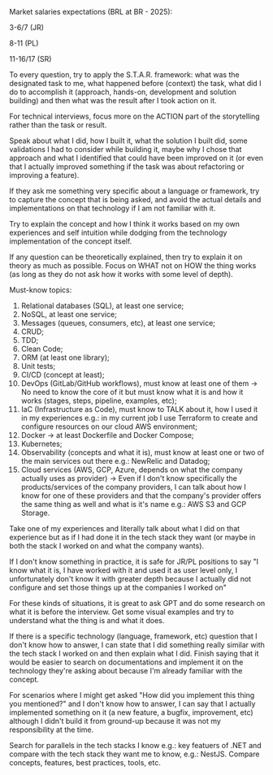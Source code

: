 Market salaries expectations (BRL at BR - 2025):

3-6/7 (JR)

8-11 (PL)

11-16/17 (SR)

To every question, try to apply the S.T.A.R. framework: what was the designated task to me, what happened before (context) the task, what did I do to accomplish it (approach, hands-on, development and solution building) and then what was the result after I took action on it.

For technical interviews, focus more on the ACTION part of the storytelling rather than the task or result. 

Speak about what I did, how I built it, what the solution I built did, some validations I had to consider while building it, maybe why I chose that approach and what I identified that could have been improved on it (or even that I actually improved something if the task was about refactoring or improving a feature).

If they ask me something very specific about a language or framework, try to capture the concept that is being asked, and avoid the actual details and implementations on that technology if I am not familiar with it.

Try to explain the concept and how I think it works based on my own experiences and self intuition while dodging from the technology implementation of the concept itself.

If any question can be theoretically explained, then try to explain it on theory as much as possible. Focus on WHAT not on HOW the thing works (as long as they do not ask how it works with some level of depth).

Must-know topics:
1. Relational databases (SQL), at least one service;
2. NoSQL, at least one service;
3. Messages (queues, consumers, etc), at least one service;
4. CRUD;
5. TDD;
6. Clean Code;
7. ORM (at least one library);
8. Unit tests;
9. CI/CD (concept at least);
10. DevOps (GitLab/GitHub workflows), must know at least one of them -> No need to know the core of it but must know what it is and how it works (stages, steps, pipeline, examples, etc);
11. IaC (Infrastructure as Code), must know to TALK about it, how I used it in my experiences e.g.: in my current job I use Terraform to create and configure resources on our cloud AWS environment;
12. Docker -> at least Dockerfile and Docker Compose;
13. Kubernetes;
14. Observability (concepts and what it is), must know at least one or two of the main services out there e.g.: NewRelic and Datadog;
15. Cloud services (AWS, GCP, Azure, depends on what the company actually uses as provider) -> Even if I don't know specifically the products/services of the company providers, I can talk about how I know for one of these providers and that the company's provider offers the same thing as well and what is it's name e.g.: AWS S3 and GCP Storage.

Take one of my experiences and literally talk about what I did on that experience but as if I had done it in the tech stack they want (or maybe in both the stack I worked on and what the company wants).

If I don't know something in practice, it is safe for JR/PL positions to say "I know what it is, I have worked with it and used it as user level only, I unfortunately don't know it with greater depth because I actually did not configure and set those things up at the companies I worked on"

For these kinds of situations, it is great to ask GPT and do some research on what it is before the interview. Get some visual examples and try to understand what the thing is and what it does.

If there is a specific technology (language, framework, etc) question that I don't know how to answer, I can state that I did something really similar with the tech stack I worked on and then explain what I did. Finish saying that it would be easier to search on documentations and implement it on the technology they're asking about because I'm already familiar with the concept.

For scenarios where I might get asked "How did you implement this thing you mentioned?" and I don't know how to answer, I can say that I actually implemented something on it (a new feature, a bugfix, improvement, etc) although I didn't build it from ground-up because it was not my responsibility at the time.

Search for parallels in the tech stacks I know e.g.: key featuers of .NET and compare with the tech stack they want me to know, e.g.: NestJS.
Compare concepts, features, best practices, tools, etc.
